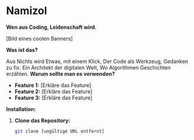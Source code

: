 # Namizol 

**Wen aus Coding, Leidenschaft wird.**

[Bild eines coolen Banners]

**Was ist das?**

Aus Nichts wird Etwas, mit einem Klick,
Der Code als Werkzeug, Gedanken zu fix.
Ein Architekt der digitalen Welt,
Wo Algorithmen Geschichten erzählen.
**Warum sollte man es verwenden?**

* **Feature 1:** [Erkläre das Feature]
* **Feature 2:** [Erkläre das Feature]
* **Feature 3:** [Erkläre das Feature]

**Installation:**

1. **Clone das Repository:**
   ```bash
   git clone [ungültige URL entfernt]
